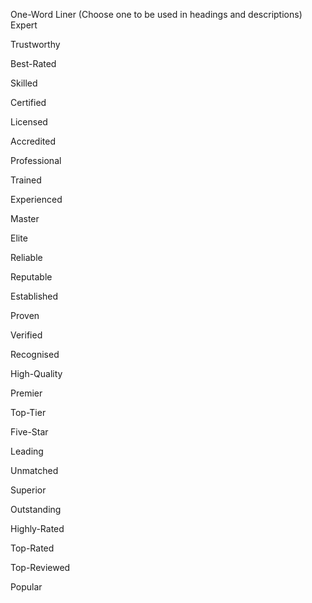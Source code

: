 One-Word Liner
(Choose one to be used in headings and descriptions)
Expert


Trustworthy


Best-Rated


Skilled


Certified


Licensed


Accredited


Professional


Trained


Experienced


Master


Elite


Reliable


Reputable


Established


Proven





Verified


Recognised




High-Quality


Premier




Top-Tier


Five-Star


Leading


Unmatched


Superior


Outstanding


Highly-Rated




Top-Rated


Top-Reviewed


Popular
